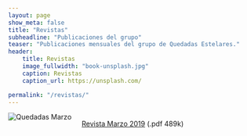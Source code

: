 ```yaml
---
layout: page
show_meta: false
title: "Revistas"
subheadline: "Publicaciones del grupo"
teaser: "Publicaciones mensuales del grupo de Quedadas Estelares."
header:
    title: Revistas
    image_fullwidth: "book-unsplash.jpg"
    caption: Revistas
    caption_url: https://unsplash.com/

permalink: "/revistas/"
---
```


<!--more-->

<div class="row t60">
    <div class="medium-6 columns b30">
        <img src="{{ site.urlimg }}quedadas_01.png" alt="Quedadas Marzo">
        <p><a href="atrolinks/docs/marzo2019.pdf" target="blank" alt="Descargar revista">Revista Marzo 2019</a> (.pdf 489k)</p>
    </div>
</div><!-- /.row -->
